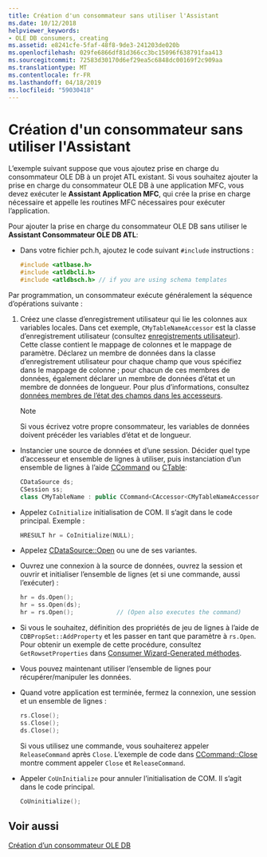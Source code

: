 ```yaml
---
title: Création d'un consommateur sans utiliser l'Assistant
ms.date: 10/12/2018
helpviewer_keywords:
- OLE DB consumers, creating
ms.assetid: e8241cfe-5faf-48f8-9de3-241203de020b
ms.openlocfilehash: 029fe6866df81d366cc3bc15096f638791faa413
ms.sourcegitcommit: 72583d30170d6ef29ea5c6848dc00169f2c909aa
ms.translationtype: MT
ms.contentlocale: fr-FR
ms.lasthandoff: 04/18/2019
ms.locfileid: "59030418"
---
```

# <a name="creating-a-consumer-without-using-a-wizard"></a>Création d'un consommateur sans utiliser l'Assistant

L’exemple suivant suppose que vous ajoutez prise en charge du consommateur OLE DB à un projet ATL existant. Si vous souhaitez ajouter la prise en charge du consommateur OLE DB à une application MFC, vous devez exécuter le **Assistant Application MFC**, qui crée la prise en charge nécessaire et appelle les routines MFC nécessaires pour exécuter l’application.

Pour ajouter la prise en charge du consommateur OLE DB sans utiliser le **Assistant Consommateur OLE DB ATL**:

- Dans votre fichier pch.h, ajoutez le code suivant `#include` instructions :

    ```cpp
    #include <atlbase.h>
    #include <atldbcli.h>
    #include <atldbsch.h> // if you are using schema templates
    ```

Par programmation, un consommateur exécute généralement la séquence d’opérations suivante :

1. Créez une classe d’enregistrement utilisateur qui lie les colonnes aux variables locales. Dans cet exemple, `CMyTableNameAccessor` est la classe d’enregistrement utilisateur (consultez [enregistrements utilisateur](../../data/oledb/user-records.md)). Cette classe contient le mappage de colonnes et le mappage de paramètre. Déclarez un membre de données dans la classe d’enregistrement utilisateur pour chaque champ que vous spécifiez dans le mappage de colonne ; pour chacun de ces membres de données, également déclarer un membre de données d’état et un membre de données de longueur. Pour plus d’informations, consultez [données membres de l’état des champs dans les accesseurs](../../data/oledb/field-status-data-members-in-wizard-generated-accessors.md).

    > [!NOTE]
    > Si vous écrivez votre propre consommateur, les variables de données doivent précéder les variables d’état et de longueur.

- Instancier une source de données et d’une session. Décider quel type d’accesseur et ensemble de lignes à utiliser, puis instanciation d’un ensemble de lignes à l’aide [CCommand](../../data/oledb/ccommand-class.md) ou [CTable](../../data/oledb/ctable-class.md):

    ```cpp
    CDataSource ds;
    CSession ss;
    class CMyTableName : public CCommand<CAccessor<CMyTableNameAccessor>>
    ```

- Appelez `CoInitialize` initialisation de COM. Il s’agit dans le code principal. Exemple :

    ```cpp
    HRESULT hr = CoInitialize(NULL);
    ```

- Appelez [CDataSource::Open](../../data/oledb/cdatasource-open.md) ou une de ses variantes.

- Ouvrez une connexion à la source de données, ouvrez la session et ouvrir et initialiser l’ensemble de lignes (et si une commande, aussi l’exécuter) :

    ```cpp
    hr = ds.Open();
    hr = ss.Open(ds);
    hr = rs.Open();            // (Open also executes the command)
    ```

- Si vous le souhaitez, définition des propriétés de jeu de lignes à l’aide de `CDBPropSet::AddProperty` et les passer en tant que paramètre à `rs.Open`. Pour obtenir un exemple de cette procédure, consultez `GetRowsetProperties` dans [Consumer Wizard-Generated méthodes](../../data/oledb/consumer-wizard-generated-methods.md).

- Vous pouvez maintenant utiliser l’ensemble de lignes pour récupérer/manipuler les données.

- Quand votre application est terminée, fermez la connexion, une session et un ensemble de lignes :

    ```cpp
    rs.Close();
    ss.Close();
    ds.Close();
    ```

   Si vous utilisez une commande, vous souhaiterez appeler `ReleaseCommand` après `Close`. L’exemple de code dans [CCommand::Close](../../data/oledb/ccommand-close.md) montre comment appeler `Close` et `ReleaseCommand`.

- Appeler `CoUnInitialize` pour annuler l’initialisation de COM. Il s’agit dans le code principal.

    ```cpp
    CoUninitialize();
    ```

## <a name="see-also"></a>Voir aussi

[Création d’un consommateur OLE DB](../../data/oledb/creating-an-ole-db-consumer.md)